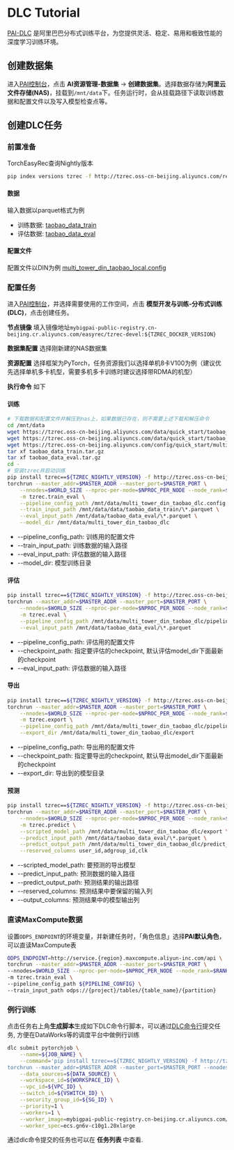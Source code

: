 # DLC Tutorial

[PAI-DLC](https://help.aliyun.com/zh/pai/user-guide/container-training) 是阿里巴巴分布式训练平台，为您提供灵活、稳定、易用和极致性能的深度学习训练环境。

## 创建数据集

进入[PAI控制台](https://pai.console.aliyun.com/)，点击 **AI资源管理-数据集** -> **创建数据集**。选择数据存储为**阿里云文件存储(NAS)**，挂载到`/mnt/data`下。任务运行时，会从挂载路径下读取训练数据和配置文件以及写入模型检查点等。

## 创建DLC任务

### 前置准备

TorchEasyRec查询Nightly版本

```bash
pip index versions tzrec -f http://tzrec.oss-cn-beijing.aliyuncs.com/release/nightly/repo.html --trusted-host tzrec.oss-cn-beijing.aliyuncs.com
```

#### 数据

输入数据以parquet格式为例

- 训练数据: [taobao_data_train](https://tzrec.oss-cn-beijing.aliyuncs.com/data/quick_start/taobao_data_train.tar.gz)
- 评估数据: [taobao_data_eval](https://tzrec.oss-cn-beijing.aliyuncs.com/data/quick_start/taobao_data_eval.tar.gz)

#### 配置文件

配置文件以DIN为例 [multi_tower_din_taobao_local.config](https://tzrec.oss-cn-beijing.aliyuncs.com/config/quick_start/multi_tower_din_taobao_local.config)

### 配置任务

进入[PAI控制台](https://pai.console.aliyun.com)，并选择需要使用的工作空间，点击 **模型开发与训练-分布式训练(DLC)**，点击创建任务。

**节点镜像** 填入镜像地址`mybigpai-public-registry.cn-beijing.cr.aliyuncs.com/easyrec/tzrec-devel:${TZREC_DOCKER_VERSION}`

**数据集配置** 选择刚新建的NAS数据集

**资源配置** 选择框架为PyTorch，任务资源我们以选择单机8卡V100为例（建议优先选择单机多卡机型，需要多机多卡训练时建议选择带RDMA的机型）

**执行命令** 如下

#### 训练

```bash
# 下载数据和配置文件并解压到nas上，如果数据已存在，则不需要上述下载和解压命令
cd /mnt/data
wget https://tzrec.oss-cn-beijing.aliyuncs.com/data/quick_start/taobao_data_train.tar.gz
wget https://tzrec.oss-cn-beijing.aliyuncs.com/data/quick_start/taobao_data_eval.tar.gz
wget https://tzrec.oss-cn-beijing.aliyuncs.com/config/quick_start/multi_tower_din_taobao_local.config
tar xf taobao_data_train.tar.gz
tar xf taobao_data_eval.tar.gz
cd -
# 安装tzrec并启动训练
pip install tzrec==${TZREC_NIGHTLY_VERSION} -f http://tzrec.oss-cn-beijing.aliyuncs.com/release/nightly/repo.html --trusted-host tzrec.oss-cn-beijing.aliyuncs.com
torchrun --master_addr=$MASTER_ADDR --master_port=$MASTER_PORT \
    --nnodes=$WORLD_SIZE --nproc-per-node=$NPROC_PER_NODE --node_rank=$RANK \
    -m tzrec.train_eval \
    --pipeline_config_path /mnt/data/multi_tower_din_taobao_dlc.config \
    --train_input_path /mnt/data/data/taobao_data_train/\*.parquet \
    --eval_input_path /mnt/data/taobao_data_eval/\*.parquet \
    --model_dir /mnt/data/multi_tower_din_taobao_dlc
```

- --pipeline_config_path: 训练用的配置文件
- --train_input_path: 训练数据的输入路径
- --eval_input_path: 评估数据的输入路径
- --model_dir: 模型训练目录

#### 评估

```bash
pip install tzrec==${TZREC_NIGHTLY_VERSION} -f http://tzrec.oss-cn-beijing.aliyuncs.com/release/nightly/repo.html --trusted-host tzrec.oss-cn-beijing.aliyuncs.com
torchrun --master_addr=$MASTER_ADDR --master_port=$MASTER_PORT \
    --nnodes=$WORLD_SIZE --nproc-per-node=$NPROC_PER_NODE --node_rank=$RANK \
    -m tzrec.eval \
    --pipeline_config_path /mnt/data/multi_tower_din_taobao_dlc/pipeline.config \
    --eval_input_path /mnt/data/taobao_data_eval/\*.parquet
```

- --pipeline_config_path: 评估用的配置文件
- --checkpoint_path: 指定要评估的checkpoint, 默认评估model_dir下面最新的checkpoint
- --eval_input_path: 评估数据的输入路径

#### 导出

```bash
pip install tzrec==${TZREC_NIGHTLY_VERSION} -f http://tzrec.oss-cn-beijing.aliyuncs.com/release/nightly/repo.html --trusted-host tzrec.oss-cn-beijing.aliyuncs.com
torchrun --master_addr=$MASTER_ADDR --master_port=$MASTER_PORT \
    --nnodes=$WORLD_SIZE --nproc-per-node=$NPROC_PER_NODE --node_rank=$RANK \
    -m tzrec.export \
    --pipeline_config_path /mnt/data/multi_tower_din_taobao_dlc/pipeline.config \
    --export_dir /mnt/data/multi_tower_din_taobao_dlc/export
```

- --pipeline_config_path: 导出用的配置文件
- --checkpoint_path: 指定要导出的checkpoint, 默认导出model_dir下面最新的checkpoint
- --export_dir: 导出到的模型目录

#### 预测

```bash
pip install tzrec==${TZREC_NIGHTLY_VERSION} -f http://tzrec.oss-cn-beijing.aliyuncs.com/release/nightly/repo.html --trusted-host tzrec.oss-cn-beijing.aliyuncs.com
torchrun --master_addr=$MASTER_ADDR --master_port=$MASTER_PORT \
    --nnodes=$WORLD_SIZE --nproc-per-node=$NPROC_PER_NODE --node_rank=$RANK \
    -m tzrec.predict \
    --scripted_model_path /mnt/data/multi_tower_din_taobao_dlc/export \
    --predict_input_path /mnt/data/taobao_data_eval/\*.parquet \
    --predict_output_path /mnt/data/multi_tower_din_taobao_dlc/predict_result \
    --reserved_columns user_id,adgroup_id,clk
```

- --scripted_model_path: 要预测的导出模型
- --predict_input_path: 预测数据的输入路径
- --predict_output_path: 预测结果的输出路径
- --reserved_columns: 预测结果中要保留的输入列
- --output_columns: 预测结果中的模型输出列

### 直读MaxCompute数据

设置`ODPS_ENDPOINT`的环境变量，并新建任务时，「角色信息」选择**PAI默认角色**，可以直读MaxCompute表

```bash
ODPS_ENDPOINT=http://service.{region}.maxcompute.aliyun-inc.com/api \
torchrun --master_addr=$MASTER_ADDR --master_port=$MASTER_PORT \
--nnodes=$WORLD_SIZE --nproc-per-node=$NPROC_PER_NODE --node_rank=$RANK \
-m tzrec.train_eval \
--pipeline_config_path ${PIPELINE_CONFIG} \
--train_input_path odps://{project}/tables/{table_name}/{partition}
```

### 例行训练

点击任务右上角**生成脚本**生成如下DLC命令行脚本，可以通过[DLC命令行](https://help.aliyun.com/document_detail/214317.html)提交任务, 方便在DataWorks等的调度平台中做例行训练

```bash
dlc submit pytorchjob \
    --name=${JOB_NAME} \
    --command='pip install tzrec==${TZREC_NIGHTLY_VERSION} -f http://tzrec.oss-cn-beijing.aliyuncs.com/release/nightly/repo.html --trusted-host tzrec.oss-cn-beijing.aliyuncs.com
torchrun --master_addr=$MASTER_ADDR --master_port=$MASTER_PORT --nnodes=$WORLD_SIZE --nproc-per-node=$NPROC_PER_NODE --node_rank=$RANK -m tzrec.train_eval --pipeline_config_path /mnt/data/multi_tower_din_taobao_dlc.config --train_input_path /mnt/data/data/taobao_data_train/\*.parquet --eval_input_path /mnt/data/taobao_data_eval/\*.parquet --model_dir /mnt/data/multi_tower_din_taobao_dlc' \
    --data_sources=${DATA_SOURCE} \
    --workspace_id=${WORKSPACE_ID} \
    --vpc_id=${VPC_ID} \
    --switch_id=${VSWITCH_ID} \
    --security_group_id=${SG_ID} \
    --priority=1 \
    --workers=1 \
    --worker_image=mybigpai-public-registry.cn-beijing.cr.aliyuncs.com/easyrec/tzrec-devel:${TZREC_DOCKER_VERSION} \
    --worker_spec=ecs.gn6v-c10g1.20xlarge
```

通过dlc命令提交的任务也可以在 **任务列表** 中查看.
